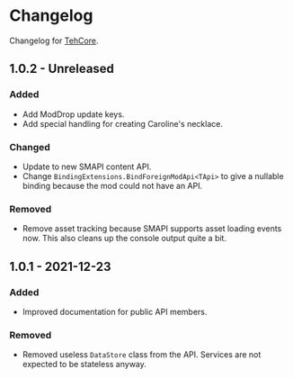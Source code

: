 # Changelog

Changelog for [TehCore].

## 1.0.2 - Unreleased

### Added

- Add ModDrop update keys.
- Add special handling for creating Caroline's necklace.

### Changed

- Update to new SMAPI content API.
- Change `BindingExtensions.BindForeignModApi<TApi>` to give a nullable binding because the mod could not have an API.

### Removed

- Remove asset tracking because SMAPI supports asset loading events now. This also cleans up the console output quite a bit.

## 1.0.1 - 2021-12-23

### Added

- Improved documentation for public API members.

### Removed

- Removed useless `DataStore` class from the API. Services are not expected to be stateless anyway.

[tehcore]: https://www.nexusmods.com/stardewvalley/mods/3256
